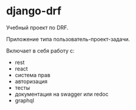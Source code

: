 # django-drf
Учебный проект по DRF.

Приложение типа пользователь-проект-задачи.

Включает в себя работу с:
- rest
- react
- система прав
- авторизация
- тесты
- документация на swagger или  redoc
- graphql
